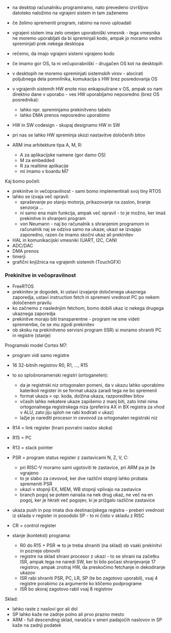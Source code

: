 - na desktop računalniku programiramo, nato prevedeno izvršljivo datoteko naložimo na vgrajeni sistem in tam zaženemo
- če želimo spremeniti program, rabimo na novo uploadati
- vgrajeni sistem ima zelo omejen uporabniški vmesnik - tega vmesnika ne moremo uporabljati da bi spreminjali kodo, ampak jo moramo vedno spreminjati prek nekega desktopa
- rečemo, da imajo vgrajeni sistemi vgrajeno kodo

- če imamo gor OS, ta ni večuporabniški - drugačen OS kot na desktopih
- v desktopih ne moremo spreminjati sistemskih virov - alocirati poljubnega dela pomnilnika, komukacija s HW brez posredovanja OS
- v vgrajenih sistemih HW enote niso enkapsulirane v OS, ampak so nam direktno dane v uporabo - ves HW uporabljamo neposredno (brez OS posrednika):
	- lahko npr. spreminjamo prekinitveno tabelo
	- lahko DMA prenos neposredno uporabimo

- HW in SW codesign - skupaj designamo HW in  SW
- pri nas se lahko HW spreminja skozi nastavitve določenih bitov

- ARM ima arhitekture tipa A, M, R:
	- A za aplikacijske namene (gor damo OS)
	- M za embedded
	- R za realtime aplikacije
	- mi imamo v boardu M7

Kaj bomo počeli:
- prekinitve in večopravilnost - sami bomo implementirali svoj tiny RTOS
- lahko se izvaja več opravil:
	- spraševanje po stanju motorja, prikazovanje na zaslon, branje senzorja ...
	- ni samo ena main funkcija, ampak več opravil - to je možno, ker imaš prekinitve in shranjeni program
	- von Neumann - naj bo računalnik s shranjenim programom in računalnik naj se odziva samo na ukaze; ukazi se izvajajo zaporedno, razen če imamo skočni ukaz ali prekinitev
- HAL in komunikacijski vmesniki (UART, I2C, CAN)
- ADC/DAC
- DMA prenos
- timerji
- grafični knjižnica na vgrajenih sistemih (TouchGFX)

### Prekinitve in večopravilnost

- FreeRTOS
- prekinitev je dogodek, ki ustavi izvajanje določenega ukaznega zaporedja, ustavi instruction fetch in spremeni vrednost PC po nekem določenem pravilu
- ko začnemo z naslednjim fetchom, bomo dobili ukaz iz nekega drugega ukaznega zaporedja
- prekinitve morajo biti transparentne - program ne sme videti spremembe, če se mu zgodi prekinitev
- ob skoku na prekinitveno servisni program (ISR) si moramo shraniti PC in registre (stanje)

Programski model Cortex M7:
- program vidi samo registre
- 16 32-bitnih registrov R0, R1, ..., R15
- to so splošnonamenski registri (ortoganelen):
	- da je registrski niz ortogonalen pomeni, da v ukazu lahko uporabimo katerikoli register in se format ukaza zaradi tega ne bo spremenil
	- format ukaza = op. koda, dolžina ukaza, razporeditev bitov
	- včasih lahko nekatere ukaze zapišemo z manj biti, zato Intel nima ortogonalnega registrskega niza (preferira AX in BX registra za vhod v ALU, zato jiju sploh ne rabi kodirati v ukaz)
	- lažje je narediti procesor in cevovod za ortogonalen registrski niz
- R14 = link register (hrani povratni naslov skoka)
- R15 = PC
- R13 = stack pointer
- PSR = program status register z zastavicami N, Z, V, C:
	- pri RISC-V moramo sami ugotoviti te zastavice, pri ARM pa je že vgrajeno
	- to je slabo za cevovod, ker dve različni stopnji lahko probata spremeniti PSR
	- ukazi v stopnji EX, MEM, WB stopnji vplivajo na zastavice
	- branch pogoj se potem nanaša na nek drug ukaz, ne več na en pogoj, ker je hkrati več pogojev, ki je prižgalo različne zastavice

- ukaza push in pop imata dva destinacijskega registra - preberi vrednost iz sklada v register in posodobi SP - to ni čisto v skladu z RISC
- CR = control register
- stanje (kontekst) programa:
	- R0 do R15 + PSR => to je treba shraniti (na sklad) ob vsaki prekinitvi in pozneje obnoviti
	- registre na sklad shrani procesor z ukazi - to se shrani na začetku ISR, ampak tega ne naredi SW, ker bi bilo počasi shranjevanje 17 registrov, ampak znotraj HW, da preskočimo fetchanje in dekodiranje ukazov
	- ISR rabi shraniti PSR, PC, LR, SP (te bo zagotovo uporabil), vsaj 4 registre porabimo za argumente ko kličemo podprograme
	- ISR bo skoraj zagotovo rabil vsaj 8 registrov

Sklad:
- lahko raste z naslovi gor ali dol
- SP lahko kaže ne zadnje polno ali prvo prazno mesto
- ARM - full descending sklad, narašča v smeri padajočih naslovov in SP kaže na zadnji podatek